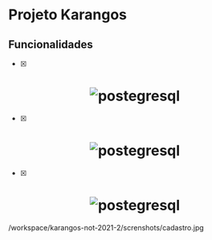 # Projeto Karangos

## Funcionalidades
  - [x] 

<h1 align="center">
  <img alt="postegresql" title="#postgresql" src="./screenshots/startpage.jpg" />
</h1>

  - [x] 

<h1 align="center">
  <img alt="postegresql" title="#postgresql" src="./screnshots/cadastro.jpg" />
</h1>

  - [x] 

<h1 align="center">
  <img alt="postegresql" title="#postgresql" src="./screenshots/listagem.jpg" />
</h1>
/workspace/karangos-not-2021-2/screnshots/cadastro.jpg
